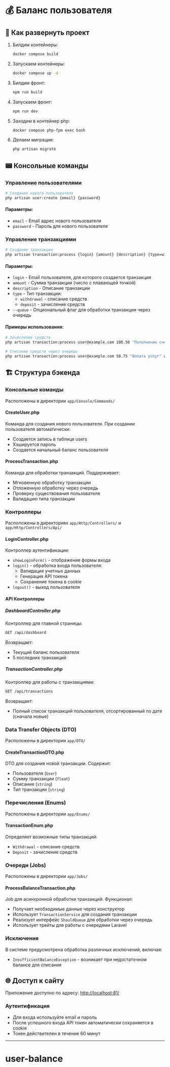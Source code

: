 # 💰 Баланс пользователя

## 🚀 Как развернуть проект

1. Билдим контейнеры:
   ```bash
   docker compose build
   ```

2. Запускаем контейнеры:
   ```bash
   docker compose up -d
   ```

3. Билдим фронт:
   ```bash
   npm run build
   ```

4. Запускаем фронт:
   ```bash
   npm run dev
   ```

5. Заходим в контейнер php:
   ```bash
   docker compose php-fpm exec bash
   ```

6. Делаем миграции:
   ```bash
   php artisan migrate
   ```

## 📟 Консольные команды

### Управление пользователями
```bash
# Создание нового пользователя
php artisan user:create {email} {password}
```

#### Параметры:
- `email` - Email адрес нового пользователя
- `password` - Пароль для нового пользователя

### Управление транзакциями
```bash
# Создание транзакции
php artisan transaction:process {login} {amount} {description} {type=withdrawal|deposit} {--queue}
```

#### Параметры:
- `login` - Email пользователя, для которого создается транзакция
- `amount` - Сумма транзакции (число с плавающей точкой)
- `description` - Описание транзакции
- `type` - Тип транзакции:
    - `withdrawal` - списание средств
    - `deposit` - зачисление средств
- `--queue` - Опциональный флаг для обработки транзакции через очередь

#### Примеры использования:
```bash
# Зачисление средств
php artisan transaction:process user@example.com 100.50 "Пополнение счета" deposit

# Списание средств через очередь
php artisan transaction:process user@example.com 50.75 "Оплата услуг" withdrawal --queue
```

## 🏗 Структура бэкенда

### Консольные команды
Расположены в директории `app/Console/Commands/`

#### CreateUser.php
Команда для создания нового пользователя. При создании пользователя автоматически:
- Создается запись в таблице users
- Хэшируется пароль
- Создается начальный баланс пользователя

#### ProcessTransaction.php
Команда для обработки транзакций. Поддерживает:
- Мгновенную обработку транзакции
- Отложенную обработку через очередь
- Проверку существования пользователя
- Валидацию типа транзакции

### Контроллеры
Расположены в директориях `app/Http/Controllers/` и `app/Http/Controllers/Api/`

#### LoginController.php
Контроллер аутентификации:
- `showLoginForm()` - отображение формы входа
- `login()` - обработка входа пользователя:
    - Валидация учетных данных
    - Генерация API токена
    - Сохранение токена в cookie
- `logout()` - выход пользователя

#### API Контроллеры

##### DashboardController.php
Контроллер для главной страницы:
```bash
GET /api/dashboard
```
Возвращает:
- Текущий баланс пользователя
- 5 последних транзакций

##### TransactionController.php
Контроллер для работы с транзакциями:
```bash
GET /api/transactions
```
Возвращает:
- Полный список транзакций пользователя, отсортированный по дате (сначала новые)

### Data Transfer Objects (DTO)
Расположены в директории `app/DTO/`

#### CreateTransactionDTO.php
DTO для создания новой транзакции. Содержит:
- Пользователя (`User`)
- Сумму транзакции (`float`)
- Описание (`string`)
- Тип транзакции (`string`)

### Перечисления (Enums)
Расположены в директории `app/Enums/`

#### TransactionEnum.php
Определяет возможные типы транзакций:
- `Withdrawal` - списание средств
- `Deposit` - зачисление средств

### Очереди (Jobs)
Расположены в директории `app/Jobs/`

#### ProcessBalanceTransaction.php
Job для асинхронной обработки транзакций. Функционал:
- Получает необходимые данные через конструктор
- Использует `TransactionService` для создания транзакции
- Реализует интерфейс `ShouldQueue` для обработки через очередь
- Использует трейты для работы с очередями Laravel

### Исключения
В системе предусмотрена обработка различных исключений, включая:
- `InsufficientBalanceException` - возникает при недостаточном балансе для списания

## 🌐 Доступ к сайту

Приложение доступно по адресу: [http://localhost:81/](http://localhost:81/)

### Аутентификация
- Для входа используйте email и пароль
- После успешного входа API токен автоматически сохраняется в cookie
- Токен действителен в течение 60 минут

---
# user-balance
